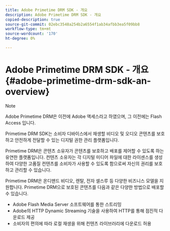 ```yaml
---
title: Adobe Primetime DRM SDK - 개요
description: Adobe Primetime DRM SDK - 개요
copied-description: true
source-git-commit: 02ebc3548a254b2a6554f1ab34afbb3ea5f09bb8
workflow-type: tm+mt
source-wordcount: '170'
ht-degree: 0%

---
```


# Adobe Primetime DRM SDK - 개요 {#adobe-primetime-drm-sdk-an-overview}

>[!NOTE]
>
>Adobe Primetime DRM은 이전에 Adobe 액세스라고 하였으며, 그 이전에는 Flash Access 입니다.

Primetime DRM SDK는 소비자 디바이스에서 재생할 비디오 및 오디오 콘텐츠를 보호하고 안전하게 전달할 수 있는 디지털 권한 관리 플랫폼입니다.

Primetime DRM은 콘텐츠 소유자가 콘텐츠를 보호하고 배포를 제어할 수 있도록 하는 유연한 플랫폼입니다. 컨텐츠 소유자는 각 디지털 미디어 파일에 대한 라이센스를 생성하여 다양한 고품질 컨텐츠를 소비자가 사용할 수 있도록 함으로써 자신의 권리를 보호하고 관리할 수 있습니다.

Primetime DRM은 온디맨드 비디오, 렌탈, 전자 셀스루 등 다양한 비즈니스 모델을 지원합니다. Primetime DRM으로 보호된 콘텐츠를 다음과 같은 다양한 방법으로 배포할 수 있습니다.

* Adobe Flash Media Server 소프트웨어를 통한 스트리밍
* Adobe의 HTTP Dynamic Streaming 기술을 사용하여 HTTP를 통해 점진적 다운로드 제공
* 소비자의 편의에 따라 로컬 재생을 위해 컨텐츠 라이브러리에 다운로드 허용
